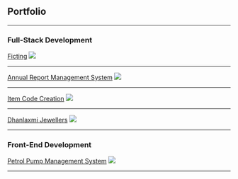 ## Portfolio

---

### Full-Stack Development 

[Ficting](/pdf/sample_presentation.pdf)
<img src="images/dummy_thumbnail.jpg?raw=true"/>

---
[Annual Report Management System](http://example.com/)
<img src="images/dummy_thumbnail.jpg?raw=true"/>

---

[Item Code Creation](http://example.com/)
<img src="images/dummy_thumbnail.jpg?raw=true"/>

---

[Dhanlaxmi Jewellers](http://example.com/)
<img src="images/dummy_thumbnail.jpg?raw=true"/>

---

### Front-End Development

[Petrol Pump Management System](/sample_page)
<img src="images/dummy_thumbnail.jpg?raw=true"/>

---